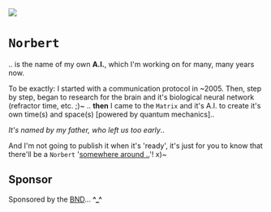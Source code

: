 <img src="https://kekse.biz/php/count.php?draw&override=github:norbert&fg=120,130,40&size=48&v=16" />

# `Norbert`
.. is the name of my own **A.I.**, which I'm working on for many, many years now.

To be exactly: I started with a communication protocol in \~2005. Then, step by step, began to research
for the brain and it's biological neural network (refractor time, etc. ;)~ .. **then** I came to the
`Matrix` and it's A.I. to create it's own time(s) and space(s) [powered by quantum mechanics]..

_It's named by my father, *who left us too early*_..

And I'm not going to publish it when it's 'ready', it's just for you to know that there'll be a `Norbert`
'[somewhere around ..](https://www.youtube.com/watch?v=kFL34Anl1d4)'! x)~

## Sponsor
Sponsored by the [BND](https://www.bnd.bund.de/)... **^\_^**

